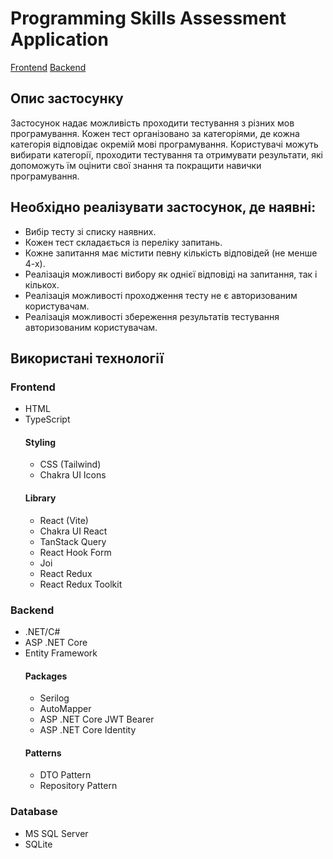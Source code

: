 <h1>Programming Skills Assessment Application</h1>

<a href="https://github.com/RomanKosmyna/programming-skills-assessment-frontend" target="_blank">Frontend</a>
<a href="https://github.com/RomanKosmyna/programming-skills-assessment-backend" target="_blank">Backend</a>

<h2>Опис застосунку</h2>
<p>Застосунок надає можливість проходити тестування з різних мов програмування. Кожен тест організовано за категоріями, де кожна категорія відповідає окремій мові програмування. Користувачі можуть вибирати категорії, проходити тестування та отримувати результати, які допоможуть їм оцінити свої знання та покращити навички програмування.</p>

<h2>Необхідно реалізувати застосунок, де наявні:</h2>
<ul>
  <li>Вибір тесту зі списку наявних.</li>
  <li>Кожен тест складається із переліку запитань.</li>
  <li>Кожне запитання має містити певну кількість відповідей (не менше 4-х).</li>
  <li>Реалізація можливості вибору як однієї відповіді на запитання, так і кількох.</li>
  <li>Реалізація можливості проходження тесту не є авторизованим користувачам.</li>
  <li>Реалізація можливості збереження результатів тестування авторизованим користувачам.</li>
</ul>

<h2>Використані технології</h2>
<h3>Frontend</h3>
<ul>
  <li>HTML</li>
  <li>TypeScript</li>
  <div>
    <h4>Styling</h4>
      <ul>
        <li>CSS (Tailwind)</li>
        <li>Chakra UI Icons</li>
      </ul>
  </div>
  <div>
    <h4>Library</h4>
      <ul>
        <li>React (Vite)</li>
        <li>Chakra UI React</li>
        <li>TanStack Query</li>
        <li>React Hook Form</li>
        <li>Joi</li>
        <li>React Redux</li>
        <li>React Redux Toolkit</li>
      </ul>
  </div>
</ul>

<h3>Backend</h3>
<ul>
  <li>.NET/C#</li>
  <li>ASP .NET Core</li>
  <li>Entity Framework</li>
  <div>
    <h4>Packages</h4>
      <ul>
        <li>Serilog</li>
        <li>AutoMapper</li>
        <li>ASP .NET Core JWT Bearer</li>
        <li>ASP .NET Core Identity</li>
      </ul>
    <h4>Patterns</h4>
    <ul>
      <li>DTO Pattern</li>
      <li>Repository Pattern</li>
    </ul>
  </div>
</ul>

<h3>Database</h3>
<ul>
  <li>MS SQL Server</li>
  <li>SQLite</li>
</ul>
